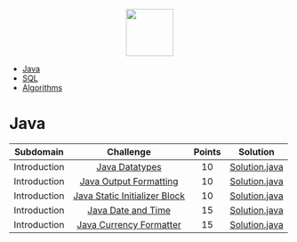 <p align="center">
    <a href="https://www.hackerrank.com/dmytro_verner">
        <img height=85 src="https://d3keuzeb2crhkn.cloudfront.net/hackerrank/assets/styleguide/logo_wordmark-f5c5eb61ab0a154c3ed9eda24d0b9e31.svg">
    </a>
</p>

* [Java](#java)
* [SQL](#sql)
* [Algorithms](#algorithms)

# Java

|          Subdomain          |                                                         Challenge                                                        | Points |                                                                                         Solution                                                                                        |
|:---------------------------:|:------------------------------------------------------------------------------------------------------------------------:|:------:|:---------------------------------------------------------------------------------------------------------------------------------------------------------------------------------------:|
|         Introduction        | [Java Datatypes](https://www.hackerrank.com/challenges/java-datatypes/problem)                                                |    10   | [Solution.java](https://github.com/dmverner/HackerRank_Solutions/blob/master/Java/Introduction/Java%20Datatypes/Solution.java)                                                  |
|         Introduction        | [Java Output Formatting](https://www.hackerrank.com/challenges/java-output-formatting/problem)                                                |    10   | [Solution.java](https://github.com/dmverner/HackerRank_Solutions/blob/master/Java/Introduction/Java%20Output%20Formatting/Solution.java)                                                 |
|         Introduction        | [Java Static Initializer Block](https://www.hackerrank.com/challenges/java-static-initializer-block/problem)                                                |    10   | [Solution.java](https://github.com/dmverner/HackerRank_Solutions/blob/master/Java/Introduction/Java%20Static%20Initializer%20Block/Solution.java)                                                 |
|         Introduction        | [Java Date and Time](https://www.hackerrank.com/challenges/java-date-and-time/problem)                                                |    15   | [Solution.java](https://github.com/dmverner/HackerRank_Solutions/blob/master/Java/Introduction/Java%20Date%20and%20Time/Solution.java)                                                 |
|         Introduction        | [Java Currency Formatter](https://www.hackerrank.com/challenges/java-currency-formatter/problem)                                                |    15   | [Solution.java](https://github.com/dmverner/HackerRank_Solutions/blob/master/Java/Introduction/Java%20Currency%20Formatter/Solution.java)                                                 |
